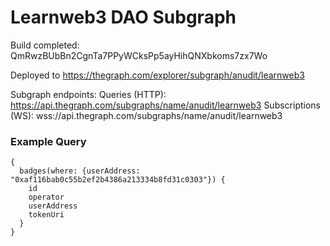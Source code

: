 # Learnweb3 DAO Subgraph

Build completed: QmRwzBUbBn2CgnTa7PPyWCksPp5ayHihQNXbkoms7zx7Wo

Deployed to https://thegraph.com/explorer/subgraph/anudit/learnweb3

Subgraph endpoints:
Queries (HTTP):     https://api.thegraph.com/subgraphs/name/anudit/learnweb3
Subscriptions (WS): wss://api.thegraph.com/subgraphs/name/anudit/learnweb3

### Example Query
```gql
{
  badges(where: {userAddress: "0xaf116bab0c55b2ef2b4386a213334b8fd31c0303"}) {
    id
    operator
    userAddress
    tokenUri
  }
}
```
